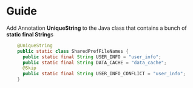 # Guide
Add Annotation **UniqueString** to the Java class that contains a bunch of **static final String**s

```java
    @UniqueString
    public static class SharedPrefFileNames {
      public static final String USER_INFO = "user_info";
      public static final String DATA_CACHE = "data_cache";
      @Skip
      public static final String USER_INFO_CONFLICT = "user_info";
    }
```



